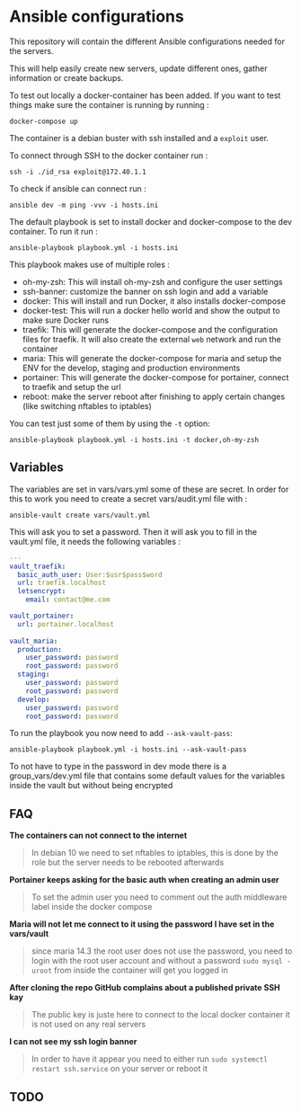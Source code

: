 # Ansible configurations

This repository will contain the different Ansible configurations needed for the servers.

This will help easily create new servers, update different ones, gather information or create backups.

To test out locally a docker-container has been added. If you want to test things make sure the container is running by running :

`docker-compose up`

The container is a debian buster with ssh installed and a `exploit` user.

To connect through SSH to the docker container run :

`ssh -i ./id_rsa exploit@172.40.1.1`

To check if ansible can connect run :

`ansible dev -m ping -vvv -i hosts.ini`

The default playbook is set to install docker and docker-compose to the dev container. To run it run :

`ansible-playbook playbook.yml -i hosts.ini`

This playbook makes use of multiple roles :
- oh-my-zsh: This will install oh-my-zsh and configure the user settings
- ssh-banner: customize the banner on ssh login and add a variable
- docker: This will install and run Docker, it also installs docker-compose
- docker-test: This will run a docker hello world and show the output to make sure Docker runs
- traefik: This will generate the docker-compose and the configuration files for traefik. It will also create the external `web` network and run the container
- maria: This will generate the docker-compose for maria and setup the ENV for the develop, staging and production environments
- portainer: This will generate the docker-compose for portainer, connect to traefik and setup the url
- reboot: make the server reboot after finishing to apply certain changes (like switching nftables to iptables)

You can test just some of them by using the `-t` option:

`ansible-playbook playbook.yml -i hosts.ini -t docker,oh-my-zsh`

## Variables

The variables are set in vars/vars.yml some of these are secret. In order for this to work you need to create a secret vars/audit.yml file with :

`ansible-vault create vars/vault.yml`

This will ask you to set a password. Then it will ask you to fill in the vault.yml file, it needs the following variables :

```yaml
---
vault_traefik:
  basic_auth_user: User:$usr$pass$word
  url: traefik.localhost
  letsencrypt:
    email: contact@me.com

vault_portainer:
  url: portainer.localhost
 
vault_maria:
  production:
    user_password: password
    root_password: password
  staging:
    user_password: password
    root_password: password
  develop:
    user_password: password
    root_password: password 
```

To run the playbook you now need to add `--ask-vault-pass`:

`ansible-playbook playbook.yml -i hosts.ini --ask-vault-pass`

To not have to type in the password in dev mode there is a group_vars/dev.yml file that contains some default values for the variables inside the vault but without being encrypted

## FAQ

**The containers can not connect to the internet**
> In debian 10 we need to set nftables to iptables, this is done by the role but the server needs to be rebooted afterwards

**Portainer keeps asking for the basic auth when creating an admin user**
> To set the admin user you need to comment out the auth middleware label inside the docker compose

**Maria will not let me connect to it using the password I have set in the vars/vault**
> since maria 14.3 the root user does not use the password, you need to login with the root user account and without a password
> `sudo mysql -uroot` from inside the container will get you logged in

**After cloning the repo GitHub complains about a published private SSH kay**
> The public key is juste here to connect to the local docker container it is not used on any real servers

**I can not see my ssh login banner**
> In order to have it appear you need to either run `sudo systemctl restart ssh.service` on your server or reboot it

## TODO


